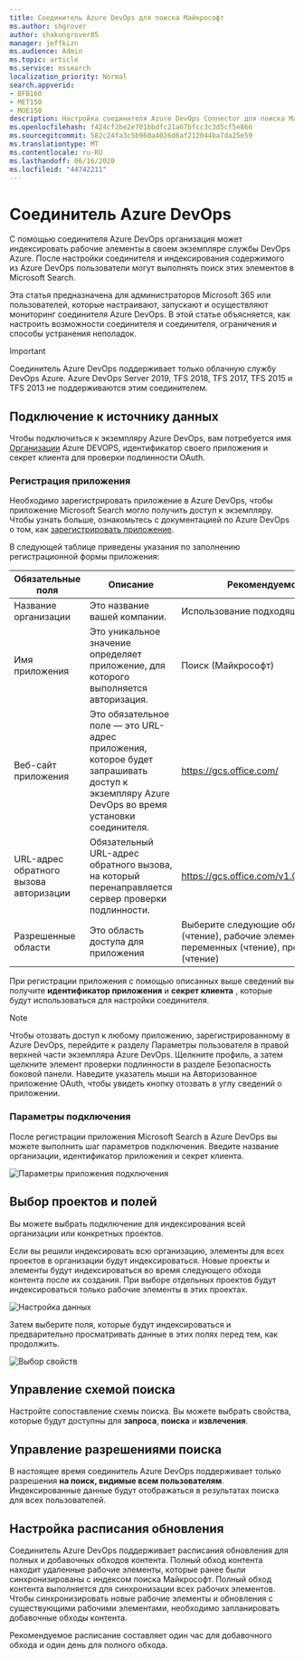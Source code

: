 ```yaml
---
title: Соединитель Azure DevOps для поиска Майкрософт
ms.author: shgrover
author: shakungrover05
manager: jeffkizn
ms.audience: Admin
ms.topic: article
ms.service: mssearch
localization_priority: Normal
search.appverid:
- BFB160
- MET150
- MOE150
description: Настройка соединителя Azure DevOps Connector для поиска Майкрософт
ms.openlocfilehash: f424cf2be2e701bbdfc21a67bfcc3c3d5cf5e866
ms.sourcegitcommit: 582c24fa3c5b960a4026d6af212044ba7da25e59
ms.translationtype: MT
ms.contentlocale: ru-RU
ms.lasthandoff: 06/16/2020
ms.locfileid: "44742211"
---
```

# <a name="azure-devops-connector"></a>Соединитель Azure DevOps

С помощью соединителя Azure DevOps организация может индексировать рабочие элементы в своем экземпляре службы DevOps Azure. После настройки соединителя и индексирования содержимого из Azure DevOps пользователи могут выполнять поиск этих элементов в Microsoft Search.

Эта статья предназначена для администраторов Microsoft 365 или пользователей, которые настраивают, запускают и осуществляют мониторинг соединителя Azure DevOps. В этой статье объясняется, как настроить возможности соединителя и соединителя, ограничения и способы устранения неполадок.

>[!IMPORTANT]
>Соединитель Azure DevOps поддерживает только облачную службу DevOps Azure. Azure DevOps Server 2019, TFS 2018, TFS 2017, TFS 2015 и TFS 2013 не поддерживаются этим соединителем.

## <a name="connect-to-a-data-source"></a>Подключение к источнику данных

Чтобы подключиться к экземпляру Azure DevOps, вам потребуется имя [Организации](https://docs.microsoft.com/azure/devops/organizations/accounts/create-organization) Azure DEVOPS, идентификатор своего приложения и секрет клиента для проверки подлинности OAuth.

### <a name="register-an-app"></a>Регистрация приложения

Необходимо зарегистрировать приложение в Azure DevOps, чтобы приложение Microsoft Search могло получить доступ к экземпляру. Чтобы узнать больше, ознакомьтесь с документацией по Azure DevOps о том, как [зарегистрировать приложение](https://docs.microsoft.com/azure/devops/integrate/get-started/authentication/oauth?view=azure-devops#register-your-app).

В следующей таблице приведены указания по заполнению регистрационной формы приложения:

 **Обязательные поля** | **Описание**      | **Рекомендуемое значение**
--- | --- | ---
| Название организации         | Это название вашей компании. | Использование подходящего значения   |
| Имя приложения     | Это уникальное значение определяет приложение, для которого выполняется авторизация.    | Поиск (Майкрософт)     |
| Веб-сайт приложения  | Это обязательное поле — это URL-адрес приложения, которое будет запрашивать доступ к экземпляру Azure DevOps во время установки соединителя.  | <https://gcs.office.com/>                |
| URL-адрес обратного вызова авторизации        | Обязательный URL-адрес обратного вызова, на который перенаправляется сервер проверки подлинности. | <https://gcs.office.com/v1.0/admin/oauth/callback>|
| Разрешенные области | Это область доступа для приложения | Выберите следующие области: удостоверение (чтение), рабочие элементы (чтение), группы переменных (чтение), проект и Рабочая группа (чтение)|

При регистрации приложения с помощью описанных выше сведений вы получите **идентификатор приложения** и **секрет клиента** , которые будут использоваться для настройки соединителя.

>[!NOTE]
>Чтобы отозвать доступ к любому приложению, зарегистрированному в Azure DevOps, перейдите к разделу Параметры пользователя в правой верхней части экземпляра Azure DevOps. Щелкните профиль, а затем щелкните элемент проверки подлинности в разделе Безопасность боковой панели. Наведите указатель мыши на Авторизованное приложение OAuth, чтобы увидеть кнопку отозвать в углу сведений о приложении.

### <a name="connection-settings"></a>Параметры подключения

После регистрации приложения Microsoft Search в Azure DevOps вы можете выполнить шаг параметров подключения. Введите название организации, идентификатор приложения и секрет клиента.

![Параметры приложения подключения](media/ADO_Connection_settings_2.png)

## <a name="select-projects-and-fields"></a>Выбор проектов и полей

Вы можете выбрать подключение для индексирования всей организации или конкретных проектов.

Если вы решили индексировать всю организацию, элементы для всех проектов в организации будут индексироваться. Новые проекты и элементы будут индексироваться во время следующего обхода контента после их создания. При выборе отдельных проектов будут индексироваться только рабочие элементы в этих проектах.

![Настройка данных](media/ADO_Configure_data.png)

Затем выберите поля, которые будут индексироваться и предварительно просматривать данные в этих полях перед тем, как продолжить.

![Выбор свойств](media/ADO_choose_properties.png)

## <a name="manage-the-search-schema"></a>Управление схемой поиска

Настройте сопоставление схемы поиска. Вы можете выбрать свойства, которые будут доступны для **запроса**, **поиска** и **извлечения**.

## <a name="manage-search-permissions"></a>Управление разрешениями поиска

В настоящее время соединитель Azure DevOps поддерживает только разрешения **на поиск, видимые всем пользователям**. Индексированные данные будут отображаться в результатах поиска для всех пользователей.

## <a name="set-the-refresh-schedule"></a>Настройка расписания обновления

Соединитель Azure DevOps поддерживает расписания обновления для полных и добавочных обходов контента. Полный обход контента находит удаленные рабочие элементы, которые ранее были синхронизированы с индексом поиска Майкрософт. Полный обход контента выполняется для синхронизации всех рабочих элементов. Чтобы синхронизировать новые рабочие элементы и обновления с существующими рабочими элементами, необходимо запланировать добавочные обходы контента.

Рекомендуемое расписание составляет один час для добавочного обхода и один день для полного обхода.

